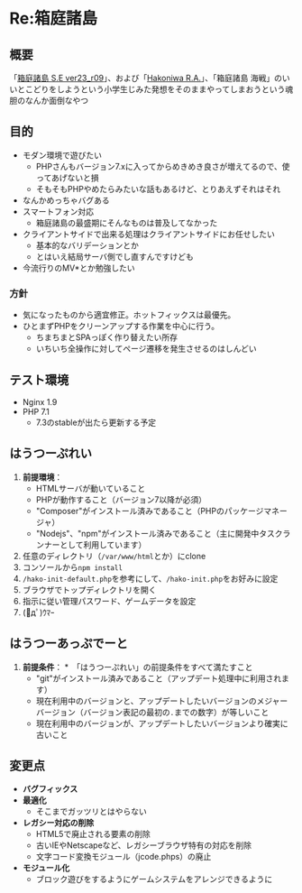 # Re:箱庭諸島

## 概要

「[箱庭諸島 S.E ver23_r09](http://hakoniwa.symphonic-net.com/)」、および「[Hakoniwa R.A.](http://www5b.biglobe.ne.jp/~k-e-i/)」、「箱庭諸島 海戦」のいいとこどりをしようという小学生じみた発想をそのままやってしまおうという魂胆のなんか面倒なやつ

## 目的

* モダン環境で遊びたい
	* PHPさんもバージョン7.xに入ってからめきめき良さが増えてるので、使ってあげないと損
	* そもそもPHPやめたらみたいな話もあるけど、とりあえずそれはそれ
* なんかめっちゃバグある
* スマートフォン対応
	* 箱庭諸島の最盛期にそんなものは普及してなかった
* クライアントサイドで出来る処理はクライアントサイドにお任せしたい
	* 基本的なバリデーションとか
	* とはいえ結局サーバ側でし直すんですけども
* 今流行りのMV\*とか勉強したい

### 方針

* 気になったものから適宜修正。ホットフィックスは最優先。
* ひとまずPHPをクリーンアップする作業を中心に行う。
	* ちまちまとSPAっぽく作り替えたい所存
	* いちいち全操作に対してページ遷移を発生させるのはしんどい

## テスト環境

* Nginx 1.9
* PHP 7.1
	* 7.3のstableが出たら更新する予定

## はうつーぷれい

1. **前提環境**：
	* HTMLサーバが動いていること
	* PHPが動作すること（バージョン7以降が必須）
	* "Composer"がインストール済みであること（PHPのパッケージマネージャ）
	* "Nodejs"、"npm"がインストール済みであること（主に開発中タスクランナーとして利用しています）
1. 任意のディレクトリ（`/var/www/html`とか）にclone
1. コンソールから`npm install`
1. `/hako-init-default.php`を参考にして、`/hako-init.php`をお好みに設定
1. ブラウザでトップディレクトリを開く
1. 指示に従い管理パスワード、ゲームデータを設定
1. (ﾟдﾟ)ｳﾏｰ

## はうつーあっぷでーと

1. **前提条件**：
	*　「はうつーぷれい」の前提条件をすべて満たすこと
	* "git"がインストール済みであること（アップデート処理中に利用されます）
	* 現在利用中のバージョンと、アップデートしたいバージョンのメジャーバージョン（バージョン表記の最初の`.`までの数字）が等しいこと
	* 現在利用中のバージョンが、アップデートしたいバージョンより確実に古いこと

## 変更点

* **バグフィックス**
* **最適化**
	* そこまでガッツリとはやらない
* **レガシー対応の削除**
	* HTML5で廃止される要素の削除
	* 古いIEやNetscapeなど、レガシーブラウザ特有の対応を削除
	* 文字コード変換モジュール（jcode.phps）の廃止
* **モジュール化**
	* ブロック遊びをするようにゲームシステムをアレンジできるように
